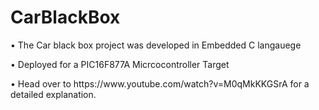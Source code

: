 # CarBlackBox

• The Car black box project was developed in Embedded C langauege
<p>
• Deployed for a PIC16F877A Micrcocontroller Target
<p>
• Head over to https://www.youtube.com/watch?v=M0qMkKKGSrA for a detailed explanation.
